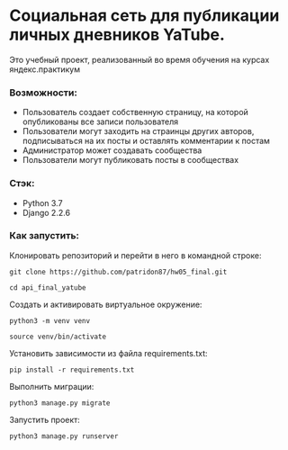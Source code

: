 # Социальная сеть для публикации личных дневников YaTube.

Это учебный проект, реализованный во время обучения на курсах яндекс.практикум

### Возможности:

* Пользователь создает собственную страницу, на которой опубликованы все записи пользователя
* Пользователи могут заходить на страинцы других авторов, подписываться на их посты и оставлять комментарии к постам
* Администратор может создавать сообщества
* Пользователи могут публиковать посты в сообществах

### Стэк:

* Python 3.7
* Django 2.2.6

### Как запустить:

Клонировать репозиторий и перейти в него в командной строке:

```
git clone https://github.com/patridon87/hw05_final.git

cd api_final_yatube
```
Cоздать и активировать виртуальное окружение:

```
python3 -m venv venv

source venv/bin/activate
```

Установить зависимости из файла requirements.txt:

```
pip install -r requirements.txt
```

Выполнить миграции:

```
python3 manage.py migrate
```

Запустить проект:

```
python3 manage.py runserver
